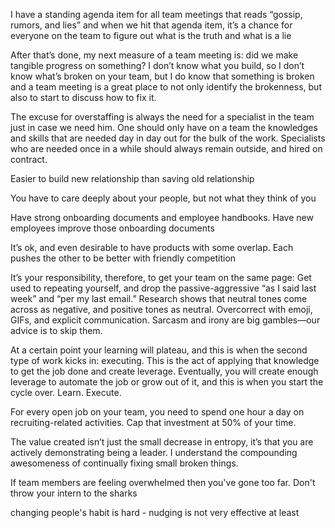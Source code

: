 I have a standing agenda item for all team meetings that reads “gossip, rumors, and lies” and when we hit that agenda item, it’s a chance for everyone on the team to figure out what is the truth and what is a lie

After that’s done, my next measure of a team meeting is: did we make tangible progress on something? I don’t know what you build, so I don’t know what’s broken on your team, but I do know that something is broken and a team meeting is a great place to not only identify the brokenness, but also to start to discuss how to fix it.

The excuse for overstaffing is always the need for a specialist in the team just in case we need him. One should only have on a team the knowledges and skills that are needed day in day out for the bulk of the work. Specialists who are needed once in a while should always remain outside, and hired on contract.

Easier to build new relationship than saving old relationship

You have to care deeply about your people, but not what they think of you

Have strong onboarding documents and employee handbooks. Have new employees improve those onboarding documents

It’s ok, and even desirable to have products with some overlap. Each pushes the other to be better with friendly competition

 It’s your responsibility, therefore, to get your team on the same page: Get used to repeating yourself, and drop the passive-aggressive “as I said last week” and “per my last email.” Research shows that neutral tones come across as negative, and positive tones as neutral. Overcorrect with emoji, GIFs, and explicit communication. Sarcasm and irony are big gambles—our advice is to skip them. 

 At a certain point your learning will plateau, and this is when the second type of work kicks in: executing. This is the act of applying that knowledge to get the job done and create leverage. Eventually, you will create enough leverage to automate the job or grow out of it, and this is when you start the cycle over. Learn. Execute.

For every open job on your team, you need to spend one hour a day on recruiting-related activities. Cap that investment at 50% of your time. 

The value created isn’t just the small decrease in entropy, it’s that you are actively demonstrating being a leader. I understand the compounding awesomeness of continually fixing small broken things.

If team members are feeling overwhelmed then you've gone too far. Don't throw your intern to the sharks

changing people's habit is hard - nudging is not very effective at least
